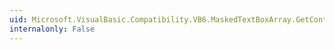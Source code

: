 ```yaml
---
uid: Microsoft.VisualBasic.Compatibility.VB6.MaskedTextBoxArray.GetControlInstanceType
internalonly: False
---
```

